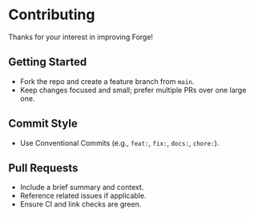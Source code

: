# Contributing

Thanks for your interest in improving Forge!

## Getting Started
- Fork the repo and create a feature branch from `main`.
- Keep changes focused and small; prefer multiple PRs over one large one.

## Commit Style
- Use Conventional Commits (e.g., `feat:`, `fix:`, `docs:`, `chore:`).

## Pull Requests
- Include a brief summary and context.
- Reference related issues if applicable.
- Ensure CI and link checks are green.

